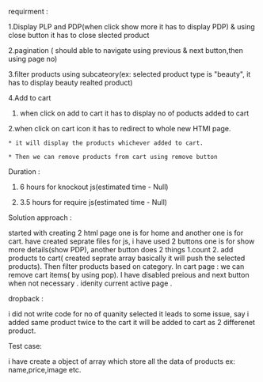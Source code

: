 requirment :

1.Display PLP and PDP(when click show more it has to display PDP) & using close button it has to close slected product

2.pagination ( should able to navigate using previous & next button,then using page no)

3.filter products using subcateory(ex: selected product type is "beauty", it has to display beauty realted product)


4.Add to cart

  1. when click on add to cart it has to display no of poducts added to cart

  2.when click on cart icon it has to redirect to whole new HTMl page.
  
    * it will display the products whichever added to cart.
    
    * Then we can remove products from cart using remove button

     
Duration :

  1. 6 hours for knockout js(estimated time - Null)
     
  2. 3.5 hours for require js(estimated time - Null)

     
Solution approach :

started with creating 2 html page one is for home and another one is for cart.
have created seprate files for js, i have used 2 buttons one is for show more details(show PDP), another button does 2 things 1.count 2. add products to cart( created seprate array basically it will push the selected products). Then filter products based on category.
In cart page : we can remove cart items( by using pop).
I have disabled preious and next button when not necessary . 
idenity current active page . 
  
dropback :

  i did not write code for no of quanity selected it leads to some issue, say i added same product twice to the cart it will be added to cart as 2 differenet product.

Test case:

  i have create a object of array which store all the data of products ex: name,price,image etc.

